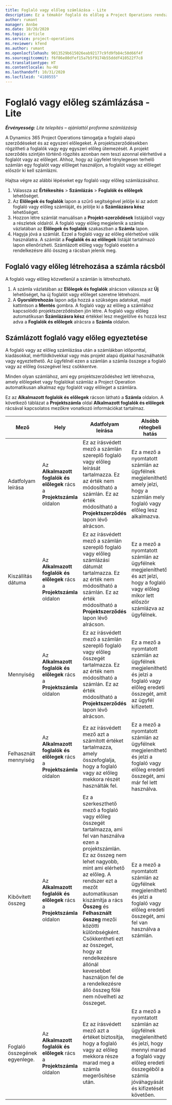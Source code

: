 ```yaml
---
title: Foglaló vagy előleg számlázása - Lite
description: Ez a témakör foglaló és előleg a Project Operations rendszerben történő számlázásáról tartalmaz tájékoztatást.
author: rumant
manager: Annbe
ms.date: 10/20/2020
ms.topic: article
ms.service: project-operations
ms.reviewer: kfend
ms.author: rumant
ms.openlocfilehash: 9013529b615026eab92177c9fd9fb84c50d66f4f
ms.sourcegitcommit: f6f86e80dfef15a7b5f9174b55dddf410522f7c8
ms.translationtype: HT
ms.contentlocale: hu-HU
ms.lasthandoff: 10/31/2020
ms.locfileid: "4180555"
---
```

# <a name="invoice-a-retainer-or-an-advance---lite"></a>Foglaló vagy előleg számlázása - Lite

_**Érvényesség:** Lite telepítés – ajánlattól proforma számlázásig_

A Dynamics 365 Project Operations támogatja a foglaló alapú szerződéseket és az egyszeri előlegeket. A projektszerződésekben rögzítheti a foglalók vagy egy egyszeri előleg ütemezését. A projekt szerződés szintjén történő rögzítés azonban nem teszi azonnal elérhetővé a foglalót vagy az előleget. Ahhoz, hogy az ügyfelet ténylegesen terhelő számlán egy foglalót vagy előleget használjon, a foglalót vagy az előleget először ki kell számlázni.

Hajtsa végre az alábbi lépéseket egy foglaló vagy előleg számlázásához.

1. Válassza az **Értékesítés** > **Számlázás** > **Foglalók és előlegek** lehetőséget. 
2. Az **Előlegek és foglalók** lapon a szűrő segítségével jelölje ki az adott foglaló vagy előleg számláját, és jelölje ki a **Számlázásra kész** lehetőséget.
3. Hozzon létre számlát manuálisan a **Projekt-szerződések** listájából vagy a részletek oldalról. A foglaló vagy előleg megjelenik a számla vázlatában az **Előlegek és foglalók** szakaszban a **Számla** lapon.
4. Hagyja jóvá a számlát. Ezzel a foglaló vagy az előleg elérhetővé válik használatra. A számlát a **Foglalók és az előlegek** listáját tartalmazó lapon ellenőrizheti. Számlázott előleg vagy foglaló esetén a rendelkezésre álló összeg a rácsban jelenik meg.

## <a name="create-a-retainer-or-advance-from-the-invoice-grid"></a>Foglaló vagy előleg létrehozása a számla rácsból

A foglaló vagy előleg közvetlenül a számlán is létrehozható.

1. A számla vázlatában az **Előlegek és foglalók** alrácson válassza az **Új** lehetőséget, ha új foglalót vagy előleget szeretne létrehozni. 
2. A **Gyorslétrehozás** lapon adja hozzá a szükséges adatokat, majd kattintson a **Mentés** gombra. A foglaló vagy az előleg a számlához kapcsolódó projektszerződésben jön létre. A foglaló vagy előleg automatikusan **Számlázásra kész** értékkel lesz megjelölve és hozzá lesz adva a **Foglalók és előlegek** alrácsra a **Számla** oldalon.

## <a name="reconcile-an-invoiced-retainer-or-advance"></a>Számlázott foglaló vagy előleg egyeztetése

A foglaló vagy az előleg számlázása után a számlákban időponttal, kiadásokkal, mérföldkövekkal vagy más projekt alapú díjakkal használhatók vagy egyeztethető. Az ügyfélnél ezen a számlán a számla összege a foglaló vagy az előleg összegével lesz csökkentve.

Minden olyan számlához, ami egy projektszerződéshez lett létrehozva, amely előlegeket vagy foglalókat számláz a Project Operation automatikusan alkalmaz egy foglalót vagy előleget a számlára.

Ez az **Alkalmazott foglalók és előlegek** rácson látható a **Számla** oldalon. A következő táblázat a **Projektszámla** oldal **Alkalmazott foglalók és előlegek** rácsával kapcsolatos mezőkre vonatkozó információkat tartalmaz.

| Mező | Hely | Adatfolyam leírása | Alsóbb rétegbeli hatás |
| --- | --- | --- | --- |
| Adatfolyam leírása | Az **Alkalmazott foglalók és előlegek** rács a **Projektszámla** oldalon |Ez az írásvédett mező a számlán szereplő foglaló vagy előleg leírását tartalmazza. Ez az érték nem módosítható a számlán. Ez az érték módosítható a **Projektszerződés** lapon lévő alrácson. | Ez a mező a nyomtatott számlán az ügyfélnek megjeleníthető, amely jelzi, hogy a számlán mely foglaló vagy előleg lesz alkalmazva. |
| Kiszállítás dátuma | Az **Alkalmazott foglalók és előlegek** rács a **Projektszámla** oldalon  | Ez az írásvédett mező a számlán szereplő foglaló vagy előleg számlázási dátumát tartalmazza. Ez az érték nem módosítható a számlán. Ez az érték módosítható a **Projektszerződés** lapon lévő alrácson. | Ez a mező a nyomtatott számlán az ügyfélnek megjeleníthető, és azt jelzi, hogy a foglaló vagy előleg mikor lett először számlázva az ügyfélnek. |
| Mennyiség | Az **Alkalmazott foglalók és előlegek** rács a **Projektszámla** oldalon  | Ez az írásvédett mező a számlán szereplő foglaló vagy előleg összegét tartalmazza. Ez az érték nem módosítható a számlán. Ez az érték módosítható a **Projektszerződés** lapon lévő alrácson. | Ez a mező a nyomtatott számlán az ügyfélnek megjeleníthető, és jelzi a foglaló vagy előleg eredeti összegét, amit az ügyfél kifizetett. |
| Felhasznált mennyiség | Az **Alkalmazott foglalók és előlegek** rács a **Projektszámla** oldalon  | Ez az írásvédett mező azt a számított értéket tartalmazza, amely összefoglalja, hogy a foglaló vagy az előleg mekkora részét használták fel. | Ez a mező a nyomtatott számlán az ügyfélnek megjeleníthető, és jelzi a foglaló vagy előleg eredeti összegét, ami már fel lett használva. |
| Kibővített összeg | Az **Alkalmazott foglalók és előlegek** rács a **Projektszámla** oldalon  | Ez a szerkeszthető mező a foglaló vagy előleg összegét tartalmazza, ami fel van használva ezen a projektszámlán. Ez az összeg nem lehet nagyobb, mint ami elérhető az előleg. A rendszer ezt a mezőt automatikusan kiszámítja a rács **Összeg** és **Felhasznált összeg** mezői közötti különbségként. Csökkentheti ezt az összeget, hogy az rendelkezésre állónál kevesebbet használjon fel de a rendelkezésre álló összeg fölé nem növelheti az összeget. | Ez a mező a nyomtatott számlán az ügyfélnek megjeleníthető, és jelzi a foglaló vagy előleg eredeti összegét, ami fel van használva a számlán. |
| Foglaló összegének egyenlege. | Az **Alkalmazott foglalók és előlegek** rács a **Projektszámla** oldalon  | Ez az írásvédett mező azt a értéket biztosítja, hogy a foglaló vagy az előleg mekkora része marad meg a számla megerősítése után. | Ez a mező a nyomtatott számlán az ügyfélnek megjeleníthető, és jelzi, hogy mennyi marad a foglaló vagy előleg eredeti összegéből a számla jóváhagyását és kifizetését követően. |
